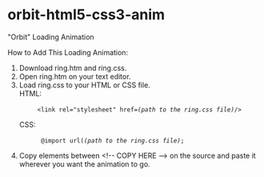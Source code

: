 # orbit-html5-css3-anim
"Orbit" Loading Animation

How to Add This Loading Animation:
<ol> 
  <li>Download ring.htm and ring.css.</li>
    <li>Open ring.htm on your text editor.</li>
    <li>Load ring.css to your HTML or CSS file.<br/>
    HTML:<br/>
    <code>
     &lt;link rel=&quot;stylesheet&quot; href=<i>(path to the ring.css file)</i>/&gt;
    </code><br>
    CSS:<br/>
    <code>
      @import url(<i>(path to the ring.css file)</i>;
    </code></li>
    <li>Copy elements between &lt;!-- COPY HERE --&gt; on the source and paste it wherever you want the animation to go.</li>
</ol>
